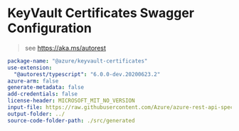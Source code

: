 # KeyVault Certificates Swagger Configuration

> see https://aka.ms/autorest

``` yaml
package-name: "@azure/keyvault-certificates"
use-extension:
  "@autorest/typescript": "6.0.0-dev.20200623.2"
azure-arm: false
generate-metadata: false
add-credentials: false
license-header: MICROSOFT_MIT_NO_VERSION
input-file: https://raw.githubusercontent.com/Azure/azure-rest-api-specs/master/specification/keyvault/data-plane/Microsoft.KeyVault/preview/7.2-preview/certificates.json
output-folder: ../
source-code-folder-path: ./src/generated
```
